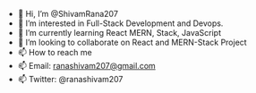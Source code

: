 - 👋 Hi, I’m @ShivamRana207
- 👀 I’m interested in Full-Stack Development and Devops.
- 🌱 I’m currently learning React MERN, Stack, JavaScript
- 💞️ I’m looking to collaborate on React and MERN-Stack Project
- 📫 How to reach me 
- 📫 Email: ranashivam207@gmail.com
- 📫 Twitter: @ranashivam207

<!---
ShivamRana207/ShivamRana207 is a ✨ special ✨ repository because its `README.md` (this file) appears on your GitHub profile.
You can click the Preview link to take a look at your changes.
--->
